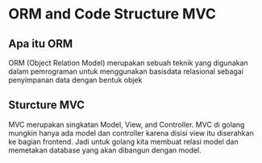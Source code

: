 # ORM and Code Structure MVC

## Apa itu ORM
ORM (Object Relation Model) merupakan sebuah teknik yang digunakan dalam pemrograman untuk menggunakan basisdata relasional sebagai penyimpanan data dengan bentuk objek

## Sturcture MVC 
MVC merupakan singkatan Model, View, and Controller. MVC di golang mungkin hanya ada model dan controller karena disisi view itu diserahkan ke bagian frontend. Jadi untuk golang kita membuat relasi model dan memetakan database yang akan dibangun dengan model.